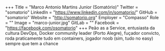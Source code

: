 +++
Title = "Marco Antonio Martins Junior (Somatório)"
Twitter = "somatorio"
LinkedIn = "https://www.linkedin.com/in/somatorio/"
GitHub = "somatorio"
Website = "http://somatorio.org"
Employer = "Compasso"
Role = ""
Image = "marco-junior.jpg"
GitLab = ""
Facebook = "https://facebook.com/osomatorio"
+++
Peão as a Service, entusiasta da cultura DevOps, Docker community leader (Porto Alegre), fuçador convicto, roda praticamente tudo em containers, jogador noob (sim, tudo no easy) sempre que tem a chance